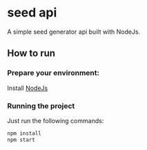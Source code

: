 # seed api
A simple seed generator api built with NodeJs.

## How to run

### Prepare your environment:
Install [NodeJs](https://nodejs.org/en/download/)


### Running the project

Just run the following commands:

```sh
npm install
npm start
```


